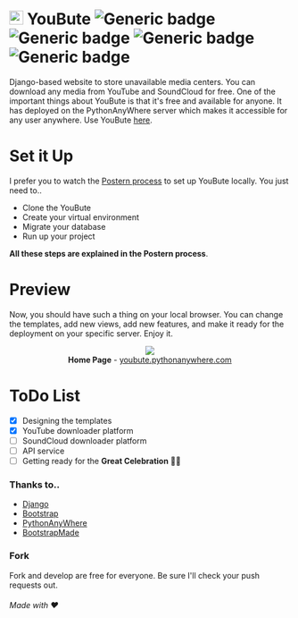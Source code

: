 # <span><img src="https://youbute.pythonanywhere.com/static/web/img/favicon.png" width="25px"></span> YouBute ![Generic badge](https://img.shields.io/badge/Build-inprogress-blue.svg) ![Generic badge](https://img.shields.io/badge/License-MIT-purple.svg) ![Generic badge](https://img.shields.io/badge/Language-python3-yellow.svg) ![Generic badge](https://img.shields.io/badge/Framework-Django3-green.svg)

Django-based website to store unavailable media centers. You can download any media from YouTube and SoundCloud for free. One of the important things about YouBute is that it's free and available for anyone. It has deployed on the PythonAnyWhere server which makes it accessible for any user anywhere. Use YouBute [here](https://youbute.pythonanywhere.com).

# Set it Up
I prefer you to watch the [Postern process](https://github.com/lnxpy/postern) to set up YouBute locally.
You just need to..

- Clone the YouBute
- Create your virtual environment
- Migrate your database
- Run up your project

__All these steps are explained in the Postern process__.

# Preview
Now, you should have such a thing on your local browser. You can change the templates, add new views, add new features, and make it ready for the deployment on your specific server. Enjoy it.

<p align="center">
  <img src="https://github.com/lnxpy/youbute/blob/master/shots/sh2.png"><br>
  <b>Home Page</b> - <a href="https://youbute.pythonanywhere.com">youbute.pythonanywhere.com</a>
</p>

# ToDo List
- [x] Designing the templates
- [x] YouTube downloader platform
- [ ] SoundCloud downloader platform
- [ ] API service
- [ ] Getting ready for the **Great Celebration** :tada::confetti_ball:

### Thanks to..
* [Django](https://djangoproject.com)
* [Bootstrap](https://getbootstrap.com)
* [PythonAnyWhere](https://pythonanywhere.com)
* [BootstrapMade](https://bootstrapmade.com)

### Fork
Fork and develop are free for everyone. Be sure I'll check your push requests out.

###### Made with ❤
